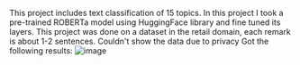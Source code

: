 This project includes text classification of 15 topics.
In this project I took a pre-trained ROBERTa model using HuggingFace library and fine tuned its layers.
This project was done on a dataset in the retail domain, each remark is about 1-2 sentences. Couldn't show the data due to privacy
Got the following results:
![image](https://github.com/yuvalziv111/Text-classification-15-topics/assets/93545964/89d97375-181d-4a3a-819b-477cef27ea7c)

